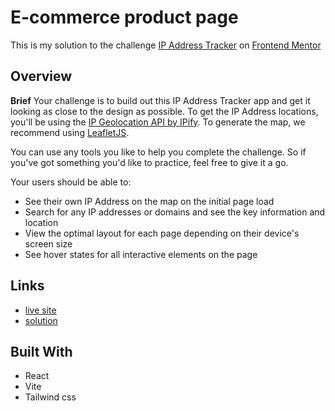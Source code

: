 # E-commerce product page
This is my solution to the challenge [IP Address Tracker](https://www.frontendmentor.io/challenges/ip-address-tracker-I8-0yYAH0) on [Frontend Mentor](https://www.frontendmentor.io/)

## Overview

**Brief**
Your challenge is to build out this IP Address Tracker app and get it looking as close to the design as possible. To get the IP Address locations, you'll be using the [IP Geolocation API by IPify](https://geo.ipify.org/). To generate the map, we recommend using [LeafletJS](https://leafletjs.com/).

You can use any tools you like to help you complete the challenge. So if you've got something you'd like to practice, feel free to give it a go.

Your users should be able to:

- See their own IP Address on the map on the initial page load
- Search for any IP addresses or domains and see the key information and location
- View the optimal layout for each page depending on their device's screen size
- See hover states for all interactive elements on the page

## Links
- [live site]()
- [solution]()

## Built With
- React
- Vite
- Tailwind css